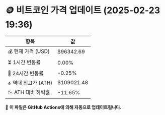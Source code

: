 # 🪙 비트코인 가격 업데이트 (2025-02-23 19:36)

| 항목                | 값 |
|--------------------|----------------|
| 💰 현재 가격 (USD) | $96342.69 |
| ⏳ 1시간 변동률    | 0.00% |
| 📆 24시간 변동률   | -0.25% |
| 🔝 역대 최고가 (ATH) | $109021.48 |
| 📉 ATH 대비 하락률 | -11.65% |

🔄 **이 파일은 GitHub Actions에 의해 자동으로 업데이트됩니다.**

